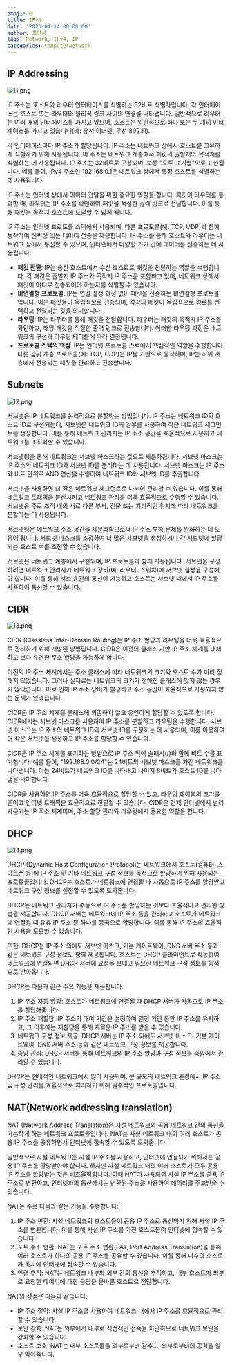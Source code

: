 ```yaml
---
emoji: 🌐
title: IPv4
date: '2023-04-14 00:00:00'
author: 최민석
tags: Network, IPv4, IP
categories: ComputerNetwork
---
```

## IP Addressing

![l1.png](l1.png)

IP 주소는 호스트와 라우터 인터페이스를 식별하는 32비트 식별자입니다. 각 인터페이스는 호스트 또는 라우터와 물리적 링크 사이의 연결을 나타냅니다. 일반적으로 라우터는 여러 개의 인터페이스를 가지고 있으며, 호스트는 일반적으로 하나 또는 두 개의 인터페이스를 가지고 있습니다(예: 유선 이더넷, 무선 802.11).

각 인터페이스마다 IP 주소가 할당됩니다. IP 주소는 네트워크 상에서 호스트를 고유하게 식별하기 위해 사용됩니다. 이 주소는 네트워크 계층에서 패킷의 출발지와 목적지를 식별하는 데 사용됩니다. IP 주소는 32비트로 구성되며, 보통 "도트 표기법"으로 표현됩니다. 예를 들어, IPv4 주소인 192.168.0.1은 네트워크 상에서 특정 호스트를 식별하는 데 사용됩니다.

IP 주소는 인터넷 상에서 데이터 전달을 위한 중요한 역할을 합니다. 패킷이 라우터를 통과할 때, 라우터는 IP 주소를 확인하여 패킷을 적절한 출력 링크로 전달합니다. 이를 통해 패킷은 목적지 호스트에 도달할 수 있게 됩니다.

IP 주소는 인터넷 프로토콜 스택에서 사용되며, 다른 프로토콜(예: TCP, UDP)과 함께 동작하여 신뢰성 있는 데이터 전송을 제공합니다. IP 주소를 통해 호스트와 라우터는 네트워크 상에서 통신할 수 있으며, 인터넷에서 다양한 기기 간에 데이터를 전송하는 데 사용됩니다.

- **패킷 전달**: IP는 송신 호스트에서 수신 호스트로 패킷을 전달하는 역할을 수행합니다. 각 패킷은 출발지 IP 주소와 목적지 IP 주소를 포함하고 있어, 네트워크 상에서 패킷이 어디로 전송되어야 하는지를 식별할 수 있습니다.
- **비연결형 프로토콜**: IP는 연결 설정 과정 없이 패킷을 전송하는 비연결형 프로토콜입니다. 이는 패킷들이 독립적으로 전송되며, 각각의 패킷이 독립적으로 경로를 선택하고 전달되는 것을 의미합니다.
- **라우팅**: IP는 라우터를 통해 패킷을 전달합니다. 라우터는 패킷의 목적지 IP 주소를 확인하고, 해당 패킷을 적절한 출력 링크로 전송합니다. 이러한 라우팅 과정은 네트워크의 구성과 라우팅 테이블에 따라 결정됩니다.
- **프로토콜 스택의 핵심**: IP는 인터넷 프로토콜 스택에서 핵심적인 역할을 수행합니다. 다른 상위 계층 프로토콜(예: TCP, UDP)은 IP를 기반으로 동작하며, IP는 하위 계층에서 전송되는 패킷을 관리하고 전송합니다.

## Subnets

![l2.png](l2.png)

서브넷은 IP 네트워크를 논리적으로 분할하는 방법입니다. IP 주소는 네트워크 ID와 호스트 ID로 구성되는데, 서브넷은 네트워크 ID의 일부를 사용하여 작은 네트워크 세그먼트를 생성합니다. 이를 통해 네트워크 관리자는 IP 주소 공간을 효율적으로 사용하고 네트워크를 조직화할 수 있습니다.

서브넷팅을 통해 네트워크는 서브넷 마스크라는 값으로 세분화됩니다. 서브넷 마스크는 IP 주소의 네트워크 ID와 서브넷 ID를 분리하는 데 사용됩니다. 서브넷 마스크는 IP 주소와 비트 단위로 AND 연산을 수행하여 네트워크 ID와 서브넷 ID를 추출합니다.

서브넷을 사용하면 더 작은 네트워크 세그먼트로 나누어 관리할 수 있습니다. 이를 통해 네트워크 트래픽을 분산시키고 네트워크 관리를 더욱 효율적으로 수행할 수 있습니다. 서브넷은 주로 조직 내의 서로 다른 부서, 건물 또는 지리적인 위치에 따라 네트워크를 분할하는 데 사용됩니다.

서브넷팅은 네트워크 주소 공간을 세분화함으로써 IP 주소 부족 문제를 완화하는 데 도움이 됩니다. 서브넷 마스크를 조정하여 더 많은 서브넷을 생성하거나 각 서브넷에 할당되는 호스트 수를 조정할 수 있습니다.

서브넷은 네트워크 계층에서 구현되며, IP 프로토콜과 함께 사용됩니다. 서브넷을 구성하려면 네트워크 관리자가 네트워크 장비(예: 라우터, 스위치)에 서브넷 설정을 구성해야 합니다. 이를 통해 서브넷 간의 통신이 가능하고 호스트는 서브넷 내에서 IP 주소를 사용하여 통신할 수 있습니다.

## CIDR

![l3.png](l3.png)

CIDR (Classless Inter-Domain Routing)는 IP 주소 할당과 라우팅을 더욱 효율적으로 관리하기 위해 개발된 방법입니다. CIDR은 이전의 클래스 기반 IP 주소 체계를 대체하고 보다 유연한 주소 할당을 가능하게 합니다.

이전의 IP 주소 체계에서는 주소 클래스에 따라 네트워크의 크기와 호스트 수가 미리 정해져 있었습니다. 그러나 실제로는 네트워크의 크기가 정해진 클래스에 맞지 않는 경우가 많았습니다. 이로 인해 IP 주소 낭비가 발생하고 주소 공간이 효율적으로 사용되지 않는 문제가 있었습니다.

CIDR은 IP 주소 체계를 클래스에 의존하지 않고 유연하게 할당할 수 있도록 합니다. CIDR에서는 서브넷 마스크를 사용하여 IP 주소를 분할하고 라우팅을 수행합니다. 서브넷 마스크는 IP 주소의 네트워크 ID와 서브넷 ID를 구분하는 데 사용되며, 이를 이용하여 더 작은 서브넷을 생성하고 IP 주소를 할당할 수 있습니다.

CIDR은 IP 주소 체계를 표기하는 방법으로 IP 주소 뒤에 슬래시(/)와 함께 비트 수를 표기합니다. 예를 들어, "192.168.0.0/24"는 24비트의 서브넷 마스크를 가진 네트워크를 나타냅니다. 이는 24비트가 네트워크 ID를 나타내고 나머지 8비트가 호스트 ID를 나타냄을 의미합니다.

CIDR을 사용하면 IP 주소를 더욱 효율적으로 할당할 수 있고, 라우팅 테이블의 크기를 줄이고 인터넷 트래픽을 효율적으로 전달할 수 있습니다. CIDR은 현재 인터넷에서 널리 사용되는 IP 주소 체계이며, 주소 할당 관리와 라우팅에서 중요한 역할을 합니다.

## DHCP

![l4.png](l4.png)

DHCP (Dynamic Host Configuration Protocol)는 네트워크에서 호스트(컴퓨터, 스마트폰 등)에 IP 주소 및 기타 네트워크 구성 정보를 동적으로 할당하기 위해 사용되는 프로토콜입니다. DHCP는 호스트가 네트워크에 연결될 때 자동으로 IP 주소를 할당받고 네트워크 구성 정보를 설정할 수 있도록 도와줍니다.

DHCP는 네트워크 관리자가 수동으로 IP 주소를 할당하는 것보다 효율적이고 편리한 방법을 제공합니다. DHCP 서버는 네트워크에 IP 주소 풀을 관리하고 호스트가 네트워크에 연결될 때 유휴 IP 주소 중 하나를 동적으로 할당합니다. 이를 통해 IP 주소의 효율적인 사용을 도모할 수 있습니다.

또한, DHCP는 IP 주소 외에도 서브넷 마스크, 기본 게이트웨이, DNS 서버 주소 등과 같은 네트워크 구성 정보도 함께 제공합니다. 호스트는 DHCP 클라이언트로 작동하여 네트워크에 연결되면 DHCP 서버에 요청을 보내고 필요한 네트워크 구성 정보를 동적으로 받아옵니다.

DHCP는 다음과 같은 주요 기능을 제공합니다:

1. IP 주소 자동 할당: 호스트가 네트워크에 연결될 때 DHCP 서버가 자동으로 IP 주소를 할당해줍니다.
2. IP 주소 재할당: IP 주소의 대여 기간을 설정하여 일정 기간 동안 IP 주소를 유지하고, 그 이후에는 재할당을 통해 새로운 IP 주소를 받을 수 있습니다.
3. 네트워크 구성 정보 제공: DHCP 서버는 IP 주소 외에도 서브넷 마스크, 기본 게이트웨이, DNS 서버 주소 등과 같은 네트워크 구성 정보를 제공합니다.
4. 중앙 관리: DHCP 서버를 통해 네트워크의 IP 주소 할당과 구성 정보를 중앙에서 관리할 수 있습니다.

DHCP는 현대적인 네트워크에서 많이 사용되며, 큰 규모의 네트워크 환경에서 IP 주소 및 구성 관리를 효율적으로 처리하기 위해 필수적인 프로토콜입니다.

## NAT(Network addressing translation)

NAT (Network Address Translation)은 사설 네트워크와 공용 네트워크 간의 통신을 가능하게 하는 네트워크 프로토콜입니다. NAT는 사설 네트워크 내의 여러 호스트가 공용 IP 주소를 공유하면서 인터넷에 접속할 수 있도록 도와줍니다.

일반적으로 사설 네트워크는 사설 IP 주소를 사용하고, 인터넷에 연결되기 위해서는 공용 IP 주소를 할당받아야 합니다. 하지만 사설 네트워크 내의 여러 호스트가 모두 공용 IP 주소를 할당받는 것은 비효율적입니다. 이때 NAT가 사용되어 사설 IP 주소를 공용 IP 주소로 변환하고, 인터넷과의 통신에서는 변환된 주소를 사용하여 데이터를 주고받을 수 있습니다.

NAT는 주로 다음과 같은 기능을 수행합니다:

1. IP 주소 변환: 사설 네트워크의 호스트들이 공용 IP 주소로 통신하기 위해 사설 IP 주소를 변환합니다. 이를 통해 사설 IP 주소를 가진 호스트들이 인터넷에 접속할 수 있습니다.
2. 포트 주소 변환: NAT는 포트 주소 변환(PAT, Port Address Translation)을 통해 여러 호스트가 하나의 공용 IP 주소를 공유할 수 있습니다. 이를 통해 다수의 호스트가 동시에 인터넷에 접속할 수 있습니다.
3. 연결 추적: NAT는 네트워크 내부와 외부 간의 통신을 추적하고, 내부 호스트가 외부로 요청한 데이터에 대한 응답을 올바른 호스트로 전달합니다.

NAT의 장점은 다음과 같습니다:

- IP 주소 절약: 사설 IP 주소를 사용하여 네트워크 내에서 IP 주소를 효율적으로 관리할 수 있습니다.
- 보안 강화: NAT는 외부에서 내부로 직접적인 접속을 차단하므로 네트워크 보안을 강화할 수 있습니다.
- 호스트 보호: NAT는 내부 호스트들을 외부로부터 감추고, 외부로부터의 공격을 일부 막아줍니다.

```toc
```
